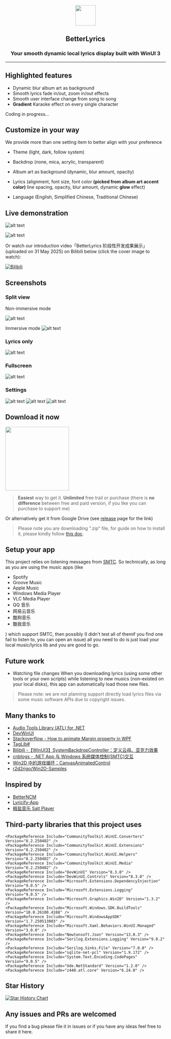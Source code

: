 <div align="center">
  <img src="BetterLyrics.WinUI3/BetterLyrics.WinUI3/Assets/Logo.png" alt="" width="64"/>
</div>

<h2 align="center">
BetterLyrics
</div>

<h3 align="center">
Your smooth dynamic local lyrics display built with WinUI 3
</div>

---

## Highlighted features

- Dynamic blur album art as background
- Smooth lyrics fade in/out, zoom in/out effects
- Smooth user interface change from song to song
- **Gradient** Karaoke effect on every single character

Coding in progress...

## Customize in your way

We provide more than one setting item to better align with your preference

- Theme (light, dark, follow system)

- Backdrop (none, mica, acrylic, transparent)

- Album art as background (dynamic, blur amount, opacity)

- Lyrics (alignment, font size, font color **(picked from album art accent color)** line spacing, opacity, blur amount, dynamic **glow** effect)

- Language (English, Simplified Chinese, Traditional Chinese)

## Live demonstration

![alt text](Screenshots/Beelink-SER-8-Moonlight2025-06-0318-35-35-ezgif.com-video-to-gif-converter.gif)

![alt text](Screenshots/BetterLyrics.WinUI3_igDdnc4rzW.gif)

Or watch our introduction video「BetterLyrics 阶段性开发成果展示」(uploaded on 31 May 2025) on Bilibili below (click the cover image to watch):

[![Bilibili](https://i1.hdslb.com/bfs/archive/75a7a1a3803b617574090a91c59785b6c40d0fe5.jpg@672w_378h_1c.avif)](https://b23.tv/QjKkYmL)

## Screenshots

### Split view

Non-immersive mode

![alt text](Screenshots/Snipaste_2025-06-07_17-36-26.png)

Immersive mode
![alt text](Screenshots/Snipaste_2025-06-03_16-47-43.png)

### Lyrics only

![alt text](Screenshots/Snipaste_2025-06-03_17-51-22.png)

### Fullscreen

![alt text](Screenshots/Snipaste_2025-06-03_18-36-05.png)

### Settings

![alt text](Screenshots/Snipaste_2025-06-07_17-32-02.png)
![alt text](Screenshots/Snipaste_2025-06-07_17-32-17.png)
![alt text](Screenshots/Snipaste_2025-06-07_17-32-23.png)

## Download it now

<a href="https://apps.microsoft.com/detail/9P1WCD1P597R?referrer=appbadge&mode=direct">
	<img src="https://get.microsoft.com/images/en-us%20dark.svg" width="200"/>
</a>

> **Easiest** way to get it. **Unlimited** free trail or purchase (there is **no difference** between free and paid version, if you like you can purchase to support me)

Or alternatively get it from Google Drive (see [release](https://github.com/jayfunc/BetterLyrics/releases/latest) page for the link)

> Please note you are downloading ".zip" file, for guide on how to install it, please kindly follow [this doc](How2Install/How2Install.md).

## Setup your app

This project relies on listening messages from [SMTC](https://learn.microsoft.com/en-ca/windows/uwp/audio-video-camera/integrate-with-systemmediatransportcontrols).
So technically, as long as you are using the music apps (like

- Spotify
- Groove Music
- Apple Music
- Windows Media Player
- VLC Media Player
- QQ 音乐
- 网易云音乐
- 酷狗音乐
- 酷我音乐

) which support SMTC, then possibly (I didn't test all of themif you find one fail to listen to, you can open an issue) all you need to do is just load your local music/lyrics lib and you are good to go.

## Future work

- Watching file changes
  When you downloading lyrics (using some other tools or your own scripts) while listening to new musics (non-existed on your local disks), this app can automatically load those new files.

> Please note: we are not planning support directly load lyrics files via some music software APIs due to copyright issues.

## Many thanks to

- [Audio Tools Library (ATL) for .NET](https://github.com/Zeugma440/atldotnet)
- [DevWinUI](https://github.com/ghost1372/DevWinUI)
- [Stackoverflow - How to animate Margin property in WPF](https://stackoverflow.com/a/21542882/11048731)
- [TagLib#](https://github.com/mono/taglib-sharp)
- [Bilibili -【WinUI3】SystemBackdropController：定义云母、亚克力效果](https://www.bilibili.com/video/BV1PY4FevEkS)
- [cnblogs - .NET App 与 Windows 系统媒体控制(SMTC)交互](https://www.cnblogs.com/TwilightLemon/p/18279496)
- [Win2D 中的游戏循环：CanvasAnimatedControl](https://www.cnblogs.com/walterlv/p/10236395.html)
- [r2d2rigo/Win2D-Samples](https://github.com/r2d2rigo/Win2D-Samples/blob/master/IrisBlurWin2D/IrisBlurWin2D/MainPage.xaml.cs)

## Inspired by

- [BetterNCM](https://github.com/std-microblock/BetterNCM)
- [Lyricify-App](https://github.com/WXRIW/Lyricify-App)
- [椒盐音乐 Salt Player](https://moriafly.com/program/salt-player)

## Third-party libraries that this project uses

```
<PackageReference Include="CommunityToolkit.WinUI.Converters" Version="8.2.250402" />
<PackageReference Include="CommunityToolkit.WinUI.Extensions" Version="8.2.250402" />
<PackageReference Include="CommunityToolkit.WinUI.Helpers" Version="8.2.250402" />
<PackageReference Include="CommunityToolkit.WinUI.Media" Version="8.2.250402" />
<PackageReference Include="DevWinUI" Version="8.3.0" />
<PackageReference Include="DevWinUI.Controls" Version="8.3.0" />
<PackageReference Include="Microsoft.Extensions.DependencyInjection" Version="9.0.5" />
<PackageReference Include="Microsoft.Extensions.Logging" Version="9.0.5" />
<PackageReference Include="Microsoft.Graphics.Win2D" Version="1.3.2" />
<PackageReference Include="Microsoft.Windows.SDK.BuildTools" Version="10.0.26100.4188" />
<PackageReference Include="Microsoft.WindowsAppSDK" Version="1.7.250513003" />
<PackageReference Include="Microsoft.Xaml.Behaviors.WinUI.Managed" Version="3.0.0" />
<PackageReference Include="Newtonsoft.Json" Version="13.0.3" />
<PackageReference Include="Serilog.Extensions.Logging" Version="9.0.2" />
<PackageReference Include="Serilog.Sinks.File" Version="7.0.0" />
<PackageReference Include="sqlite-net-pcl" Version="1.9.172" />
<PackageReference Include="System.Text.Encoding.CodePages" Version="9.0.5" />
<PackageReference Include="Ude.NetStandard" Version="1.2.0" />
<PackageReference Include="z440.atl.core" Version="6.24.0" />
```

## Star History

[![Star History Chart](https://api.star-history.com/svg?repos=jayfunc/BetterLyrics&type=Date)](https://www.star-history.com/#jayfunc/BetterLyrics&Date)

## Any issues and PRs are welcomed

If you find a bug please file it in issues or if you have any ideas feel free to share it here.